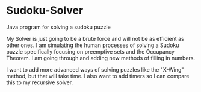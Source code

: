 # Sudoku-Solver
Java program for solving a sudoku puzzle

My Solver is just going to be a brute force and will not be as efficient as other ones. I am simulating the human processes of solving a Sudoku puzzle specifically focusing on preemptive sets and the Occupancy Theorem. I am going through and adding new methods of filling in numbers. 

I want to add more advanced ways of solving puzzles like the "X-Wing" method, but that will take time. I also want to add timers so I can compare this to my recursive solver.
